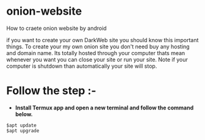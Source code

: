 # onion-website
How to craete onion website by android

if  you want to create your own DarkWeb site you should know this important things. To create your my own onion site you don't need buy any hosting and domain name.
Its totally hosted through your computer thats mean whenever you want you can close your site or run your site.
Note if your computer is shutdown than automatically your site will stop.

# Follow the step :-

* **Install Termux app and open a new terminal and follow the command below.**

```
$apt update 
$apt upgrade
```

